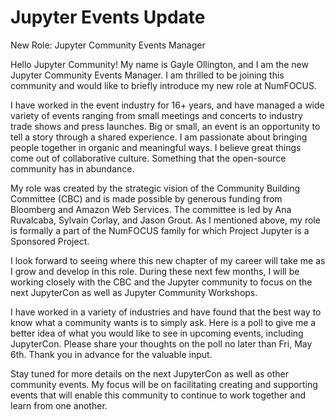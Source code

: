 # Jupyter Events Update

New Role: Jupyter Community Events Manager

Hello Jupyter Community!
My name is Gayle Ollington, and I am the new Jupyter Community Events Manager.
I am thrilled to be joining this community and would like to briefly introduce my new role at NumFOCUS.

I have worked in the event industry for 16+ years, and have managed a wide variety of events ranging from small meetings and concerts to industry trade shows and press launches.
Big or small, an event is an opportunity to tell a story through a shared experience.
I am passionate about bringing people together in organic and meaningful ways.
I believe great things come out of collaborative culture.
Something that the open-source community has in abundance.

My role was created by the strategic vision of the Community Building Committee (CBC) and is made possible by generous funding from Bloomberg and Amazon Web Services.
The committee is led by Ana Ruvalcaba, Sylvain Corlay, and Jason Grout.
As I mentioned above, my role is formally a part of the NumFOCUS family for which Project Jupyter is a Sponsored Project.

I look forward to seeing where this new chapter of my career will take me as I grow and develop in this role.
During these next few months, I will be working closely with the CBC and the Jupyter community to focus on the next JupyterCon as well as Jupyter Community Workshops.

I have worked in a variety of industries and have found that the best way to know what a community wants is to simply ask.
Here is a poll to give me a better idea of what you would like to see in upcoming events, including JupyterCon.
Please share your thoughts on the poll no later than Fri, May 6th.
Thank you in advance for the valuable input.

Stay tuned for more details on the next JupyterCon as well as other community events.
My focus will be on facilitating creating and supporting events that will enable this community to continue to work together and learn from one another.
